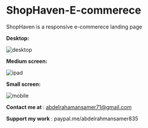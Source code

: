 # ShopHaven-E-commerece
ShopHaven is a responsive e-commerece landing page 


<Strong>Desktop:</Strong><br>

![desktop](https://github.com/Abdelrahmanegy/ShopHaven-E-commerece/assets/105970352/9de63918-9ca2-4bc3-9f42-1b18953ab967)



<Strong>Medium screen:</Strong><br> 

![ipad](https://github.com/Abdelrahmanegy/ShopHaven-E-commerece/assets/105970352/1899c227-7239-49c1-8b1c-8dd2d22a2e62)

<Strong>Small screen:</Strong><br> 

![mobile](https://github.com/Abdelrahmanegy/ShopHaven-E-commerece/assets/105970352/6992b0eb-69e8-4fa9-8226-c06048944899)


<b>Contact me at </b> : abdelrahamansamer71@gmail.com

<b> Support my work </b> : paypal.me/abdelrahmansamer835



